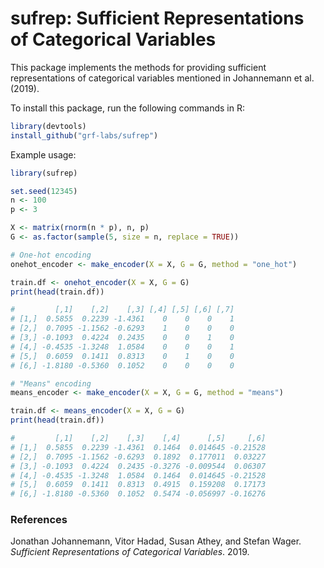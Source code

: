 # sufrep: Sufficient Representations of Categorical Variables

This package implements the methods for providing sufficient representations of categorical variables mentioned in Johannemann et al. (2019).


To install this package, run the following commands in R:

```r
library(devtools)
install_github("grf-labs/sufrep")
```

Example usage:

```r
library(sufrep)

set.seed(12345)
n <- 100
p <- 3

X <- matrix(rnorm(n * p), n, p)
G <- as.factor(sample(5, size = n, replace = TRUE))

# One-hot encoding
onehot_encoder <- make_encoder(X = X, G = G, method = "one_hot")

train.df <- onehot_encoder(X = X, G = G)
print(head(train.df))

#         [,1]    [,2]    [,3] [,4] [,5] [,6] [,7]
# [1,]  0.5855  0.2239 -1.4361    0    0    0    1
# [2,]  0.7095 -1.1562 -0.6293    1    0    0    0
# [3,] -0.1093  0.4224  0.2435    0    0    1    0
# [4,] -0.4535 -1.3248  1.0584    0    0    0    1
# [5,]  0.6059  0.1411  0.8313    0    1    0    0
# [6,] -1.8180 -0.5360  0.1052    0    0    0    0

# "Means" encoding
means_encoder <- make_encoder(X = X, G = G, method = "means")

train.df <- means_encoder(X = X, G = G)
print(head(train.df))

#         [,1]    [,2]    [,3]    [,4]      [,5]     [,6]
# [1,]  0.5855  0.2239 -1.4361  0.1464  0.014645 -0.21528
# [2,]  0.7095 -1.1562 -0.6293  0.1892  0.177011  0.03227
# [3,] -0.1093  0.4224  0.2435 -0.3276 -0.009544  0.06307
# [4,] -0.4535 -1.3248  1.0584  0.1464  0.014645 -0.21528
# [5,]  0.6059  0.1411  0.8313  0.4915  0.159208  0.17173
# [6,] -1.8180 -0.5360  0.1052  0.5474 -0.056997 -0.16276
```

### References

Jonathan Johannemann, Vitor Hadad, Susan Athey, and Stefan Wager. _Sufficient Representations of Categorical Variables_. 2019.
